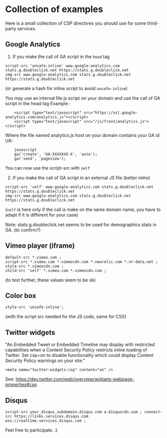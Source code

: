# Collection of examples

Here is a small collection of CSP directives you should use for some third-party services.

## Google Analytics

1) If you make the call of GA script in the ```head``` tag

```
script-src 'unsafe-inline' www.google-analytics.com stats.g.doubleclick.net https://stats.g.doubleclick.net
img-src www.google-analytics.com stats.g.doubleclick.net https://stats.g.doubleclick.net
```

(or generate a hash for inline script to avoid ```unsafe-inline```)

You may use an internal file js script on your domain and use the call of GA script in the head tag
Example :
```
    <script type="text/javascript" src="https://ssl.google-analytics.com/analytics.js"></script>
    <script type="text/javascript" src="/js/front/analytics.js"></script>
```    
Where the file named analytics.js host on your domain contains your GA id UA:
```
    javascript
    ga('create', 'UA-XXXXXXX-X', 'auto');
    ga('send', 'pageview');
```
You can now use the script-src with ```self```

2) If you make the call of GA script in an external JS file (better imho)


```
script-src 'self' www.google-analytics.com stats.g.doubleclick.net https://stats.g.doubleclick.net
img-src www.google-analytics.com stats.g.doubleclick.net https://stats.g.doubleclick.net
```


(```self``` is here only if the call is make on the same domain name, you have to adapt if it is different for your case)

Note: stats.g.doubleclick.net seems to be used for demographics stats in GA. (to confirm?)


## Vimeo player (iframe)

```
default-src *.vimeo.com ;
script-src *.vimeo.com *.vimeocdn.com *.newrelic.com *.nr-data.net ;
style-src *.vimeocdn.com ;
child-src 'self' *.vimeo.com *.vimeocdn.com ;
```

(to test further, these values seem to be ok)


## Color box
```
style-src 'unsafe-inline';
```
(with the script src needed for the JS code, same for CSS)


## Twitter widgets

"An Embedded Tweet or Embedded Timeline may display with restricted capabilities when a Content Security Policy restricts inline loading of Twitter. Set csp=on to disable functionality which could display Content Security Policy warnings on your site."

```<meta name="twitter:widgets:csp" content="on" />```

See: https://dev.twitter.com/web/overview/widgets-webpage-properties#csp

## Disqus

```
script-src your_disqus_subdomain.disqus.com a.disquscdn.com ; connect-src https://links.services.disqus.com wss://realtime.services.disqus.com ;
```

Feel free to participate. :)
